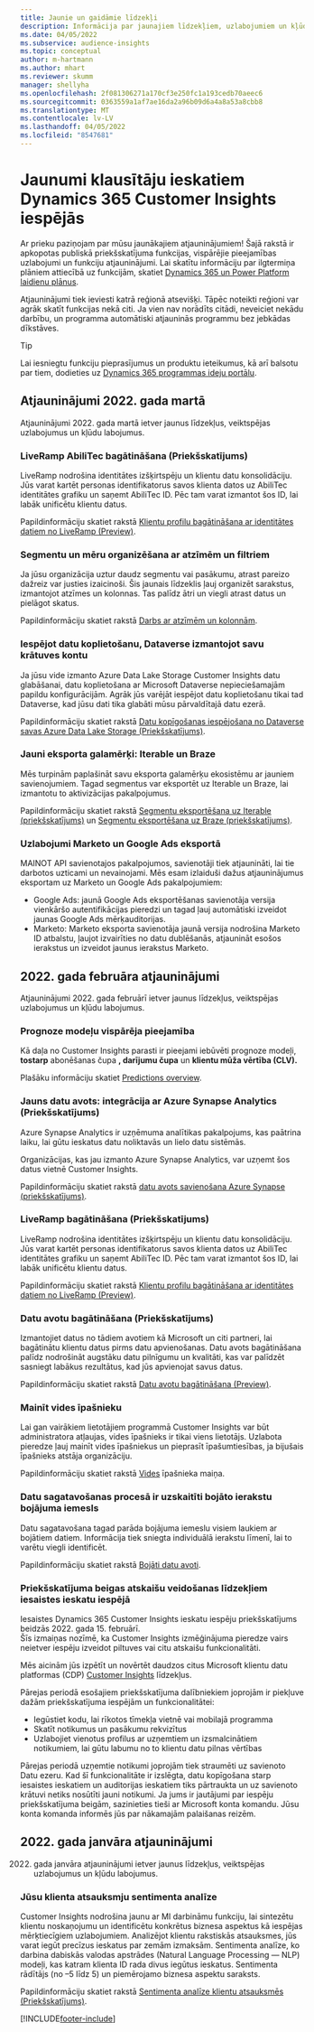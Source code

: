 ```yaml
---
title: Jaunie un gaidāmie līdzekļi
description: Informācija par jaunajiem līdzekļiem, uzlabojumiem un kļūdu labojumiem.
ms.date: 04/05/2022
ms.subservice: audience-insights
ms.topic: conceptual
author: m-hartmann
ms.author: mhart
ms.reviewer: skumm
manager: shellyha
ms.openlocfilehash: 2f081306271a170cf3e250fc1a193cedb70aeec6
ms.sourcegitcommit: 0363559a1af7ae16da2a96b09d6a4a8a53a8cbb8
ms.translationtype: MT
ms.contentlocale: lv-LV
ms.lasthandoff: 04/05/2022
ms.locfileid: "8547681"
---
```

# <a name="whats-new-in-the-audience-insights-capability-of-dynamics-365-customer-insights"></a>Jaunumi klausītāju ieskatiem Dynamics 365 Customer Insights iespējās

Ar prieku paziņojam par mūsu jaunākajiem atjauninājumiem! Šajā rakstā ir apkopotas publiskā priekšskatījuma funkcijas, vispārējie pieejamības uzlabojumi un funkciju atjauninājumi. Lai skatītu informāciju par ilgtermiņa plāniem attiecībā uz funkcijām, skatiet [Dynamics 365 un Power Platform laidienu plānus](/dynamics365/release-plans/).

Atjauninājumi tiek ieviesti katrā reģionā atsevišķi. Tāpēc noteikti reģioni var agrāk skatīt funkcijas nekā citi. Ja vien nav norādīts citādi, neveiciet nekādu darbību, un programma automātiski atjauninās programmu bez jebkādas dīkstāves.

> [!TIP]
> Lai iesniegtu funkciju pieprasījumus un produktu ieteikumus, kā arī balsotu par tiem, dodieties uz [Dynamics 365 programmas ideju portālu](https://experience.dynamics.com/ideas/categories/?forum=79a8c474-4e35-e911-a971-000d3a4f3343&forumName=Dynamics%20365%20Customer%20Insights).


## <a name="march-2022-updates"></a>Atjauninājumi 2022. gada martā

Atjauninājumi 2022. gada martā ietver jaunus līdzekļus, veiktspējas uzlabojumus un kļūdu labojumus.

### <a name="liveramp-abilitec-enrichment-preview"></a>LiveRamp AbiliTec bagātināšana (Priekšskatījums)

LiveRamp nodrošina identitātes izšķirtspēju un klientu datu konsolidāciju. Jūs varat kartēt personas identifikatorus savos klienta datos uz AbiliTec identitātes grafiku un saņemt AbiliTec ID. Pēc tam varat izmantot šos ID, lai labāk unificētu klientu datus.

Papildinformāciju skatiet rakstā [Klientu profilu bagātināšana ar identitātes datiem no LiveRamp (Preview)](enrichment-liveramp.md).

### <a name="organize-segments-and-measures-with-tags-and-filters"></a>Segmentu un mēru organizēšana ar atzīmēm un filtriem
Ja jūsu organizācija uztur daudz segmentu vai pasākumu, atrast pareizo dažreiz var justies izaicinoši. Šis jaunais līdzeklis ļauj organizēt sarakstus, izmantojot atzīmes un kolonnas. Tas palīdz ātri un viegli atrast datus un pielāgot skatus.

Papildinformāciju skatiet rakstā [Darbs ar atzīmēm un kolonnām](work-with-tags-columns.md).

### <a name="enable-data-sharing-with-dataverse-when-using-your-own-storage-account"></a>Iespējot datu koplietošanu, Dataverse izmantojot savu krātuves kontu

Ja jūsu vide izmanto Azure Data Lake Storage Customer Insights datu glabāšanai, datu koplietošana ar Microsoft Dataverse nepieciešamajām papildu konfigurācijām.
Agrāk jūs varējāt iespējot datu koplietošanu tikai tad Dataverse, kad jūsu dati tika glabāti mūsu pārvaldītajā datu ezerā. 

Papildinformāciju skatiet rakstā [Datu kopīgošanas iespējošana no Dataverse savas Azure Data Lake Storage (Priekšskatījums)](manage-environments.md#enable-data-sharing-with-dataverse-from-your-own-azure-data-lake-storage-preview).

### <a name="new-export-destinations-iterable-and-braze"></a>Jauni eksporta galamērķi: Iterable un Braze

Mēs turpinām paplašināt savu eksporta galamērķu ekosistēmu ar jauniem savienojumiem. Tagad segmentus var eksportēt uz Iterable un Braze, lai izmantotu to aktivizācijas pakalpojumus.

Papildinformāciju skatiet rakstā [Segmentu eksportēšana uz Iterable (priekšskatījums)](export-iterable.md) un [Segmentu eksportēšana uz Braze (priekšskatījums)](export-braze.md).

### <a name="improvements-to-marketo-and-google-ads-export"></a>Uzlabojumi Marketo un Google Ads eksportā

MAINOT API savienotajos pakalpojumos, savienotāji tiek atjaunināti, lai tie darbotos uzticami un nevainojami. Mēs esam izlaiduši dažus atjauninājumus eksportam uz Marketo un Google Ads pakalpojumiem:

- Google Ads: jaunā Google Ads eksportēšanas savienotāja versija vienkāršo autentifikācijas pieredzi un tagad ļauj automātiski izveidot jaunas Google Ads mērķauditorijas. 
- Marketo: Marketo eksporta savienotāja jaunā versija nodrošina Marketo ID atbalstu, ļaujot izvairīties no datu dublēšanās, atjaunināt esošos ierakstus un izveidot jaunus ierakstus Marketo. 


## <a name="february-2022-updates"></a>2022. gada februāra atjauninājumi

Atjauninājumi 2022. gada februārī ietver jaunus līdzekļus, veiktspējas uzlabojumus un kļūdu labojumus.

### <a name="general-availability-for-prediction-models"></a>Prognoze modeļu vispārēja pieejamība

Kā daļa no Customer Insights parasti ir pieejami iebūvēti prognoze modeļi, **tostarp** abonēšanas čupa **, darījumu čupa** un **klientu mūža vērtība (CLV).** 

Plašāku informāciju skatiet [Predictions overview](predictions-overview.md).

### <a name="new-data-source-integration-with-azure-synapse-analytics-preview"></a>Jauns datu avots: integrācija ar Azure Synapse Analytics (Priekšskatījums)

Azure Synapse Analytics ir uzņēmuma analītikas pakalpojums, kas paātrina laiku, lai gūtu ieskatus datu noliktavās un lielo datu sistēmās.

Organizācijas, kas jau izmanto Azure Synapse Analytics, var uzņemt šos datus vietnē Customer Insights. 

Papildinformāciju skatiet rakstā [datu avots savienošana Azure Synapse (priekšskatījums)](connect-synapse.md).

### <a name="liveramp-enrichment-preview"></a>LiveRamp bagātināšana (Priekšskatījums)

LiveRamp nodrošina identitātes izšķirtspēju un klientu datu konsolidāciju. Jūs varat kartēt personas identifikatorus savos klienta datos uz AbiliTec identitātes grafiku un saņemt AbiliTec ID. Pēc tam varat izmantot šos ID, lai labāk unificētu klientu datus.

Papildinformāciju skatiet rakstā [Klientu profilu bagātināšana ar identitātes datiem no LiveRamp (Preview)](enrichment-liveramp.md).

### <a name="enrichment-for-data-sources-preview"></a>Datu avotu bagātināšana (Priekšskatījums)

Izmantojiet datus no tādiem avotiem kā Microsoft un citi partneri, lai bagātinātu klientu datus pirms datu apvienošanas. Datu avots bagātināšana palīdz nodrošināt augstāku datu pilnīgumu un kvalitāti, kas var palīdzēt sasniegt labākus rezultātus, kad jūs apvienojat savus datus.

Papildinformāciju skatiet rakstā [Datu avotu bagātināšana (Preview)](data-sources-enrichment.md).

### <a name="change-owner-of-environment"></a>Mainīt vides īpašnieku

Lai gan vairākiem lietotājiem programmā Customer Insights var būt administratora atļaujas, vides īpašnieks ir tikai viens lietotājs. Uzlabota pieredze ļauj mainīt vides īpašniekus un pieprasīt īpašumtiesības, ja bijušais īpašnieks atstāja organizāciju. 

Papildinformāciju skatiet rakstā [Vides](manage-environments.md#change-the-owner-of-an-environment) īpašnieka maiņa.

### <a name="data-preparation-process-lists-corruption-reason-for-corrupted-records"></a>Datu sagatavošanas procesā ir uzskaitīti bojāto ierakstu bojājuma iemesls

Datu sagatavošana tagad parāda bojājuma iemeslu visiem laukiem ar bojātiem datiem. Informācija tiek sniegta individuālā ierakstu līmenī, lai to varētu viegli identificēt. 

Papildinformāciju skatiet rakstā [Bojāti datu avoti](entities.md#corrupted-data-sources).

### <a name="end-of-preview-for-reporting-features-in-the-engagement-insights-capability"></a>Priekšskatījuma beigas atskaišu veidošanas līdzekļiem iesaistes ieskatu iespējā

Iesaistes Dynamics 365 Customer Insights ieskatu iespēju priekšskatījums beidzās 2022. gada 15. februārī.  
Šīs izmaiņas nozīmē, ka Customer Insights izmēģinājuma pieredze vairs neietver iespēju izveidot piltuves vai citu atskaišu funkcionalitāti.

Mēs aicinām jūs izpētīt un novērtēt daudzos citus Microsoft klientu datu platformas (CDP) [Customer Insights](https://dynamics.microsoft.com/ai/customer-insights/) līdzekļus.    
 
Pārejas periodā esošajiem priekšskatījuma dalībniekiem joprojām ir piekļuve dažām priekšskatījuma iespējām un funkcionalitātei:

- Iegūstiet kodu, lai rīkotos tīmekļa vietnē vai mobilajā programma 
- Skatīt notikumus un pasākumu rekvizītus 
- Uzlabojiet vienotus profilus ar uzņemtiem un izsmalcinātiem notikumiem, lai gūtu labumu no to klientu datu pilnas vērtības
  
Pārejas periodā uzņemtie notikumi joprojām tiek straumēti uz savienoto Datu ezeru. Kad šī funkcionalitāte ir izslēgta, datu kopīgošana starp iesaistes ieskatiem un auditorijas ieskatiem tiks pārtraukta un uz savienoto krātuvi netiks nosūtīti jauni notikumi.
Ja jums ir jautājumi par iespēju priekšskatījuma beigām, sazinieties tieši ar Microsoft konta komandu. Jūsu konta komanda informēs jūs par nākamajām palaišanas reizēm. 

## <a name="january-2022-updates"></a>2022. gada janvāra atjauninājumi

2022. gada janvāra atjauninājumi ietver jaunus līdzekļus, veiktspējas uzlabojumus un kļūdu labojumus.

### <a name="sentiment-analysis-of-your-customers-feedback"></a>Jūsu klienta atsauksmju sentimenta analīze

Customer Insights nodrošina jaunu ar MI darbināmu funkciju, lai sintezētu klientu noskaņojumu un identificētu konkrētus biznesa aspektus kā iespējas mērķtiecīgiem uzlabojumiem. Analizējot klientu rakstiskās atsauksmes, jūs varat iegūt precīzus ieskatus par zemām izmaksām. Sentimenta analīze, ko darbina dabiskās valodas apstrādes (Natural Language Processing — NLP) modeļi, kas katram klienta ID rada divus iegūtus ieskatus. Sentimenta rādītājs (no –5 līdz 5) un piemērojamo biznesa aspektu saraksts. 

Papildinformāciju skatiet rakstā [Sentimenta analīze klientu atsauksmēs (Priekšskatījums)](sentiment-analysis.md).


[!INCLUDE[footer-include](../includes/footer-banner.md)]